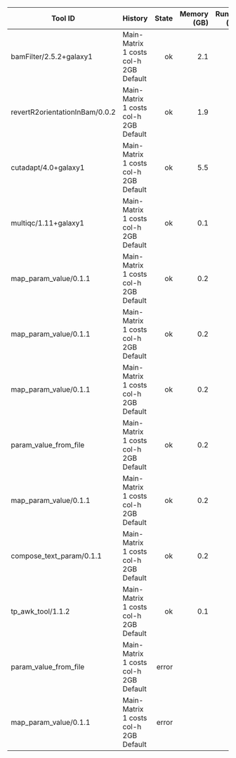 | Tool ID | History | State | Memory (GB) | Runtime (sec)|
|---|---|---:|---:|---:|
| bamFilter/2.5.2+galaxy1 | Main-Matrix 1 costs col-h 2GB Default | ok | 2.1 |   294 |
| revertR2orientationInBam/0.0.2 | Main-Matrix 1 costs col-h 2GB Default | ok | 1.9 |   175 |
| cutadapt/4.0+galaxy1 | Main-Matrix 1 costs col-h 2GB Default | ok | 5.5 |   162 |
| multiqc/1.11+galaxy1 | Main-Matrix 1 costs col-h 2GB Default | ok | 0.1 |     8 |
| map_param_value/0.1.1 | Main-Matrix 1 costs col-h 2GB Default | ok | 0.2 |     4 |
| map_param_value/0.1.1 | Main-Matrix 1 costs col-h 2GB Default | ok | 0.2 |     4 |
| map_param_value/0.1.1 | Main-Matrix 1 costs col-h 2GB Default | ok | 0.2 |     4 |
| param_value_from_file | Main-Matrix 1 costs col-h 2GB Default | ok | 0.2 |     3 |
| map_param_value/0.1.1 | Main-Matrix 1 costs col-h 2GB Default | ok | 0.2 |     3 |
| compose_text_param/0.1.1 | Main-Matrix 1 costs col-h 2GB Default | ok | 0.2 |     3 |
| tp_awk_tool/1.1.2 | Main-Matrix 1 costs col-h 2GB Default | ok | 0.1 |     1 |
| param_value_from_file | Main-Matrix 1 costs col-h 2GB Default | error |  |  |
| map_param_value/0.1.1 | Main-Matrix 1 costs col-h 2GB Default | error |  |  |
